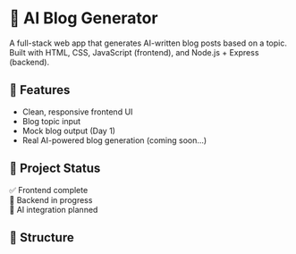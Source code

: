 # 📝 AI Blog Generator

A full-stack web app that generates AI-written blog posts based on a topic. Built with HTML, CSS, JavaScript (frontend), and Node.js + Express (backend).

## 🔧 Features
- Clean, responsive frontend UI
- Blog topic input
- Mock blog output (Day 1)
- Real AI-powered blog generation (coming soon...)

## 🚧 Project Status
✅ Frontend complete  
🔄 Backend in progress  
🧠 AI integration planned

## 📁 Structure
